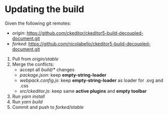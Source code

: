 # Updating the build

Given the following git remotes:

* _origin_: https://github.com/ckeditor/ckeditor5-build-decoupled-document.git
* _forked_: https://github.com/nicolabello/ckeditor5-build-decoupled-document.git

1. Pull from _origin/stable_
2. Merge the conflicts:
	* accept all _build/*_ changes
	* _package.json_: keep **empty-string-loader**
	* _webpack.config.js_: keep **empty-string-loader** as loader for .svg and .css
	* _src/ckeditor.js_: keep same **active plugins** and **empty toolbar**
3. Run _yarn install_
4. Run _yarn build_
5. Commit and push to _forked/stable_
